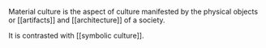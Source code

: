 Material culture is the aspect of culture manifested by the physical objects or [[artifacts]] and [[architecture]] of a society.

It is contrasted with [[symbolic culture]].